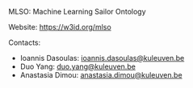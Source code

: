 MLSO: Machine Learning Sailor Ontology

Website:
https://w3id.org/mlso

Contacts:
- Ioannis Dasoulas: ioannis.dasoulas@kuleuven.be
- Duo Yang: duo.yang@kuleuven.be
- Anastasia Dimou: anastasia.dimou@kuleuven.be

